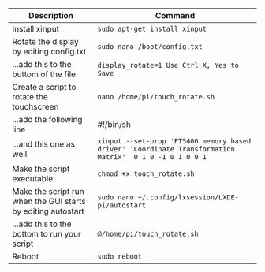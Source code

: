 Description|Command
------------ | -------------
Install xinput|`sudo apt-get install xinput`
Rotate the display by editing config.txt|`sudo nano /boot/config.txt`
...add this to the buttom of the file|`display_rotate=1 Use Ctrl X, Yes to Save`
Create a script to rotate the touchscreen|`nano /home/pi/touch_rotate.sh`
...add the following line|#!/bin/sh
...and this one as well|`xinput --set-prop 'FT5406 memory based driver' 'Coordinate Transformation Matrix'  0 1 0 -1 0 1 0 0 1`
Make the script executable|`chmod +x touch_rotate.sh`
Make the script run when the GUI starts by editing autostart|`sudo nano ~/.config/lxsession/LXDE-pi/autostart`
...add this to the bottom to run your script|`@/home/pi/touch_rotate.sh`
Reboot|`sudo reboot`
